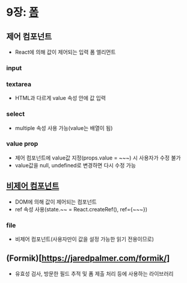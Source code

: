 # 9장: [폼](https://ko.reactjs.org/docs/forms.html)

## 제어 컴포넌트
- React에 의해 값이 제어되는 입력 폼 엘리먼트
### input
### textarea
- HTML과 다르게 value 속성 안에 값 입력
### select
- multiple 속성 사용 가능(value는 배열이 됨)
### value prop
- 제어 컴포넌트에 value값 지정(props.value = ~~~) 시 사용자가 수정 불가
- value값을 null, undefined로 변경하면 다시 수정 가능

## [비제어 컴포넌트](https://ko.reactjs.org/docs/uncontrolled-components.html)
- DOM에 의해 값이 제어되는 컴포넌트
- ref 속성 사용(state.~~ = React.createRef(), ref={~~~})
### file
- 비제어 컴포넌트(사용자만이 값을 설정 가능한 읽기 전용이므로)

## (Formik)[https://jaredpalmer.com/formik/]
- 유효성 검사, 방문한 필드 추적 및 폼 제출 처리 등에 사용하는 라이브러리
